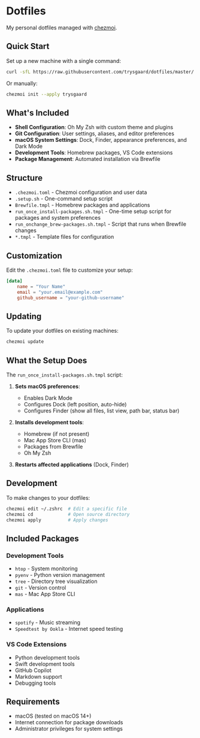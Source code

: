 # Dotfiles

My personal dotfiles managed with [chezmoi](https://www.chezmoi.io/).

## Quick Start

Set up a new machine with a single command:

```bash
curl -sfL https://raw.githubusercontent.com/trysgaard/dotfiles/master/.setup.sh | bash
```

Or manually:

```bash
chezmoi init --apply trysgaard
```

## What's Included

- **Shell Configuration**: Oh My Zsh with custom theme and plugins
- **Git Configuration**: User settings, aliases, and editor preferences
- **macOS System Settings**: Dock, Finder, appearance preferences, and Dark Mode
- **Development Tools**: Homebrew packages, VS Code extensions
- **Package Management**: Automated installation via Brewfile

## Structure

- `.chezmoi.toml` - Chezmoi configuration and user data
- `.setup.sh` - One-command setup script
- `Brewfile.tmpl` - Homebrew packages and applications
- `run_once_install-packages.sh.tmpl` - One-time setup script for packages and system preferences
- `run_onchange_brew-packages.sh.tmpl` - Script that runs when Brewfile changes
- `*.tmpl` - Template files for configuration

## Customization

Edit the `.chezmoi.toml` file to customize your setup:

```toml
[data]
    name = "Your Name"
    email = "your.email@example.com"
    github_username = "your-github-username"
```

## Updating

To update your dotfiles on existing machines:

```bash
chezmoi update
```

## What the Setup Does

The `run_once_install-packages.sh.tmpl` script:

1. **Sets macOS preferences**:
   - Enables Dark Mode
   - Configures Dock (left position, auto-hide)
   - Configures Finder (show all files, list view, path bar, status bar)

2. **Installs development tools**:
   - Homebrew (if not present)
   - Mac App Store CLI (mas)
   - Packages from Brewfile
   - Oh My Zsh

3. **Restarts affected applications** (Dock, Finder)

## Development

To make changes to your dotfiles:

```bash
chezmoi edit ~/.zshrc  # Edit a specific file
chezmoi cd             # Open source directory
chezmoi apply          # Apply changes
```

## Included Packages

### Development Tools
- `htop` - System monitoring
- `pyenv` - Python version management
- `tree` - Directory tree visualization
- `git` - Version control
- `mas` - Mac App Store CLI

### Applications
- `spotify` - Music streaming
- `Speedtest by Ookla` - Internet speed testing

### VS Code Extensions
- Python development tools
- Swift development tools
- GitHub Copilot
- Markdown support
- Debugging tools

## Requirements

- macOS (tested on macOS 14+)
- Internet connection for package downloads
- Administrator privileges for system settings 